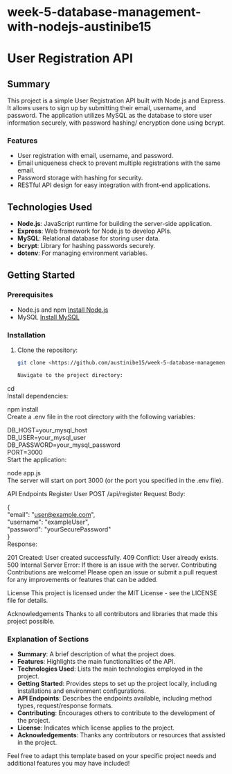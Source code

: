 # week-5-database-management-with-nodejs-austinibe15

# User Registration API  

## Summary  

This project is a simple User Registration API built with Node.js and Express. It allows users to sign up by submitting their email, username, and password. The application utilizes MySQL as the database to store user information securely, with password hashing/ encryption done using bcrypt.  

### Features  
- User registration with email, username, and password.  
- Email uniqueness check to prevent multiple registrations with the same email.  
- Password storage with hashing for security.  
- RESTful API design for easy integration with front-end applications.  

## Technologies Used  
- **Node.js**: JavaScript runtime for building the server-side application.  
- **Express**: Web framework for Node.js to develop APIs.  
- **MySQL**: Relational database for storing user data.  
- **bcrypt**: Library for hashing passwords securely.  
- **dotenv**: For managing environment variables.  

## Getting Started  

### Prerequisites  
- Node.js and npm [Install Node.js](https://nodejs.org/)  
- MySQL [Install MySQL](https://www.mysql.com/)  

### Installation  

1. Clone the repository:  
   ```bash  
   git clone <https://github.com/austinibe15/week-5-database-management-with-nodejs-austinibe15.git>

   Navigate to the project directory:

cd <project-directory>  
Install dependencies:

npm install  
Create a .env file in the root directory with the following variables:

DB_HOST=your_mysql_host  
DB_USER=your_mysql_user  
DB_PASSWORD=your_mysql_password  
PORT=3000  
Start the application:

node app.js  
The server will start on port 3000 (or the port you specified in the .env file).

API Endpoints
Register User
POST /api/register
Request Body:

{  
  "email": "user@example.com",  
  "username": "exampleUser",  
  "password": "yourSecurePassword"  
}  
Response:

201 Created: User created successfully.
409 Conflict: User already exists.
500 Internal Server Error: If there is an issue with the server.
Contributing
Contributions are welcome! Please open an issue or submit a pull request for any improvements or features that can be added.

License
This project is licensed under the MIT License - see the LICENSE file for details.

Acknowledgements
Thanks to all contributors and libraries that made this project possible.

### Explanation of Sections  

- **Summary**: A brief description of what the project does.  
- **Features**: Highlights the main functionalities of the API.  
- **Technologies Used**: Lists the main technologies employed in the project.  
- **Getting Started**: Provides steps to set up the project locally, including installations and environment configurations.  
- **API Endpoints**: Describes the endpoints available, including method types, request/response formats.  
- **Contributing**: Encourages others to contribute to the development of the project.  
- **License**: Indicates which license applies to the project.  
- **Acknowledgements**: Thanks any contributors or resources that assisted in the project.  

Feel free to adapt this template based on your specific project needs and additional features you may have included!

   
